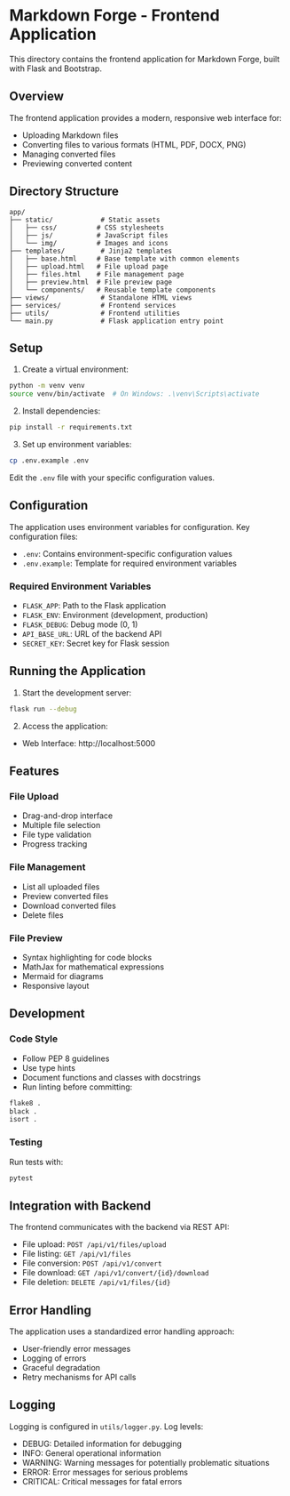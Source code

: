 # Markdown Forge - Frontend Application

This directory contains the frontend application for Markdown Forge, built with Flask and Bootstrap.

## Overview

The frontend application provides a modern, responsive web interface for:
- Uploading Markdown files
- Converting files to various formats (HTML, PDF, DOCX, PNG)
- Managing converted files
- Previewing converted content

## Directory Structure

```
app/
├── static/            # Static assets
│   ├── css/          # CSS stylesheets
│   ├── js/           # JavaScript files
│   └── img/          # Images and icons
├── templates/         # Jinja2 templates
│   ├── base.html     # Base template with common elements
│   ├── upload.html   # File upload page
│   ├── files.html    # File management page
│   ├── preview.html  # File preview page
│   └── components/   # Reusable template components
├── views/             # Standalone HTML views
├── services/          # Frontend services
├── utils/             # Frontend utilities
└── main.py            # Flask application entry point
```

## Setup

1. Create a virtual environment:
```bash
python -m venv venv
source venv/bin/activate  # On Windows: .\venv\Scripts\activate
```

2. Install dependencies:
```bash
pip install -r requirements.txt
```

3. Set up environment variables:
```bash
cp .env.example .env
```
Edit the `.env` file with your specific configuration values.

## Configuration

The application uses environment variables for configuration. Key configuration files:

- `.env`: Contains environment-specific configuration values
- `.env.example`: Template for required environment variables

### Required Environment Variables

- `FLASK_APP`: Path to the Flask application
- `FLASK_ENV`: Environment (development, production)
- `FLASK_DEBUG`: Debug mode (0, 1)
- `API_BASE_URL`: URL of the backend API
- `SECRET_KEY`: Secret key for Flask session

## Running the Application

1. Start the development server:
```bash
flask run --debug
```

2. Access the application:
- Web Interface: http://localhost:5000

## Features

### File Upload
- Drag-and-drop interface
- Multiple file selection
- File type validation
- Progress tracking

### File Management
- List all uploaded files
- Preview converted files
- Download converted files
- Delete files

### File Preview
- Syntax highlighting for code blocks
- MathJax for mathematical expressions
- Mermaid for diagrams
- Responsive layout

## Development

### Code Style

- Follow PEP 8 guidelines
- Use type hints
- Document functions and classes with docstrings
- Run linting before committing:
```bash
flake8 .
black .
isort .
```

### Testing

Run tests with:
```bash
pytest
```

## Integration with Backend

The frontend communicates with the backend via REST API:

- File upload: `POST /api/v1/files/upload`
- File listing: `GET /api/v1/files`
- File conversion: `POST /api/v1/convert`
- File download: `GET /api/v1/convert/{id}/download`
- File deletion: `DELETE /api/v1/files/{id}`

## Error Handling

The application uses a standardized error handling approach:
- User-friendly error messages
- Logging of errors
- Graceful degradation
- Retry mechanisms for API calls

## Logging

Logging is configured in `utils/logger.py`. Log levels:
- DEBUG: Detailed information for debugging
- INFO: General operational information
- WARNING: Warning messages for potentially problematic situations
- ERROR: Error messages for serious problems
- CRITICAL: Critical messages for fatal errors 